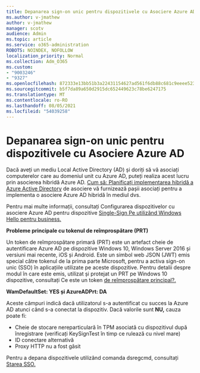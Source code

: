```yaml
---
title: Depanarea sign-on unic pentru dispozitivele cu Asociere Azure AD
ms.author: v-jmathew
author: v-jmathew
manager: scotv
audience: Admin
ms.topic: article
ms.service: o365-administration
ROBOTS: NOINDEX, NOFOLLOW
localization_priority: Normal
ms.collection: Adm_O365
ms.custom:
- "9003246"
- "9327"
ms.openlocfilehash: 872333e13bb51b3a22431154627ad561f6db88c681c9eeee523fdd09e58c0371
ms.sourcegitcommit: b5f7da89a650d2915dc652449623c78be6247175
ms.translationtype: MT
ms.contentlocale: ro-RO
ms.lasthandoff: 08/05/2021
ms.locfileid: "54039258"
---
```

# <a name="troubleshoot-single-sign-on-for-azure-ad-joined-devices"></a>Depanarea sign-on unic pentru dispozitivele cu Asociere Azure AD

Dacă aveți un mediu Local Active Directory (AD) și doriți să vă asociați computerelor care au domeniul unit cu Azure AD, puteți realiza acest lucru prin asocierea hibridă Azure AD. [Cum să: Planificați implementarea hibridă a Azure Active Directory](https://docs.microsoft.com/azure/active-directory/devices/hybrid-azuread-join-plan) de asociere vă furnizează pașii asociați pentru a implementa o asociere Azure AD hibridă în mediul dvs.

Pentru mai multe informații, consultați Configurarea dispozitivelor cu asociere Azure AD pentru dispozitive [Single-Sign Pe utilizând Windows Hello pentru business.](https://docs.microsoft.com/windows/security/identity-protection/hello-for-business/hello-hybrid-aadj-sso-base)

**Probleme principale cu tokenul de reîmprospătare (PRT)**

Un token de reîmprospătare primară (PRT) este un artefact cheie de autentificare Azure AD pe dispozitive Windows 10, Windows Server 2016 și versiuni mai recente, iOS și Android. Este un simbol web JSON (JWT) emis special către tokenul de la prima parte Microsoft, pentru a activa sign-on unic (SSO) în aplicațiile utilizate pe aceste dispozitive. Pentru detalii despre modul în care este emis, utilizat și protejat un PRT pe Windows 10 dispozitive, consultați Ce este un token [de reîmprospătare principal?.](https://docs.microsoft.com/azure/active-directory/devices/concept-primary-refresh-token)

**WamDefaultSet: YES și AzureADPrt: DA**

Aceste câmpuri indică dacă utilizatorul s-a autentificat cu succes la Azure AD atunci când s-a conectat la dispozitiv. Dacă valorile sunt **NU,** cauza poate fi:

- Cheie de stocare nereparticulară în TPM asociată cu dispozitivul după înregistrare (verificați KeySignTest în timp ce rulează cu nivel mare)
- ID conectare alternativă
- Proxy HTTP nu a fost găsit

Pentru a depana dispozitivele utilizând comanda dsregcmd, consultați [Starea SSO.](https://docs.microsoft.com/azure/active-directory/devices/troubleshoot-device-dsregcmd#sso-state)
